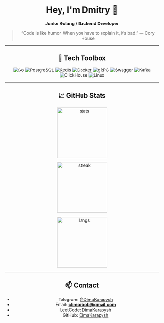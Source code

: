 <div align="center">

# Hey, I'm Dmitry 👋  

**Junior Golang / Backend Developer**  

> “Code is like humor. When you have to explain it, it’s bad.” — Cory House  

---

## 🔧 Tech Toolbox  

![Go](https://img.shields.io/badge/Go-007ACC?style=for-the-badge&logo=go&logoColor=white)
![PostgreSQL](https://img.shields.io/badge/PostgreSQL-336791?style=for-the-badge&logo=postgresql&logoColor=white)
![Redis](https://img.shields.io/badge/Redis-CC0000?style=for-the-badge&logo=redis&logoColor=white)
![Docker](https://img.shields.io/badge/Docker-0db7ed?style=for-the-badge&logo=docker&logoColor=white)
![gRPC](https://img.shields.io/badge/gRPC-007ACC?style=for-the-badge&logo=grpc&logoColor=white)
![Swagger](https://img.shields.io/badge/Swagger-85EA2D?style=for-the-badge&logo=swagger&logoColor=black)
![Kafka](https://img.shields.io/badge/Kafka-231F20?style=for-the-badge&logo=apache-kafka&logoColor=white)
![ClickHouse](https://img.shields.io/badge/ClickHouse-FFCC01?style=for-the-badge&logo=clickhouse&logoColor=black)
![Linux](https://img.shields.io/badge/Linux-007ACC?style=for-the-badge&logo=linux&logoColor=white)

---

  

## 📈 GitHub Stats



  <!-- Общая статистика -->
  <img
    src="https://github-readme-stats.vercel.app/api?username=DimaKarapysh&show_icons=true&theme=tokyonight&include_all_commits=true&count_private=true&rank_icon=github"
    height="165" alt="stats"/>

  <!-- Streak (подряд и самый длинный) -->
  <img
    src="https://streak-stats.demolab.com?user=DimaKarapysh&theme=tokyonight&date_format=j%20M%5B%20Y%5D"
    height="165" alt="streak"/>

  <!-- Топ языков -->
  <img
    src="https://github-readme-stats.vercel.app/api/top-langs/?username=DimaKarapysh&layout=compact&theme=tokyonight&langs_count=8"
    height="165" alt="langs"/>




---

## 📫 Contact  

- Telegram: [@DimaKarapysh](https://t.me/DimaKarapysh)  
- Email: **climorbob@gmail.com**  
- LeetCode: [DimaKarapysh](https://leetcode.com/u/DimaKarapysh/)  
- GitHub: [DimaKarapysh](https://github.com/DimaKarapysh)
  
</div>
